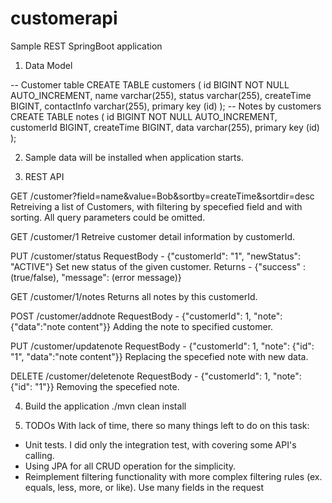 # customerapi
Sample REST SpringBoot application 

1. Data Model

-- Customer table
CREATE TABLE customers (
id BIGINT NOT NULL AUTO_INCREMENT,
name varchar(255),
status varchar(255),
createTime BIGINT,
contactInfo varchar(255),
primary key (id)
);
-- Notes by customers
CREATE TABLE notes (
id   BIGINT NOT NULL AUTO_INCREMENT,
customerId  BIGINT,
createTime BIGINT,
data varchar(255),
primary key (id)
);

2. Sample data will be installed when application starts.

3. REST API

GET /customer?field=name&value=Bob&sortby=createTime&sortdir=desc
Retreiving a list of Customers, with filtering by specefied field and with sorting.
All query parameters could be omitted.

GET /customer/1
Retreive customer detail information by customerId.

PUT /customer/status
RequestBody - {"customerId": "1", "newStatus": "ACTIVE"}
Set new status of the given customer.
Returns - {"success" : (true/false), "message": (error message)}

GET /customer/1/notes
Returns all notes by this customerId.

POST /customer/addnote
RequestBody - {"customerId": 1, "note": {"data":"note content"}}
Adding the note to specified customer.

PUT /customer/updatenote
RequestBody - {"customerId": 1, "note": {"id": "1", "data":"note content"}}
Replacing the specefied note with new data.

DELETE /customer/deletenote
RequestBody - {"customerId": 1, "note": {"id": "1"}}
Removing the specefied note.

4. Build the application
./mvn clean install

5. TODOs
With lack of time, there so many things left to do on this task:
  - Unit tests. I did only the integration test, with covering some API's calling.
  - Using JPA for all CRUD operation for the simplicity.
  - Reimplement filtering functionality with more complex filtering rules (ex. equals, less, more, or like). Use many fields in the request
  






